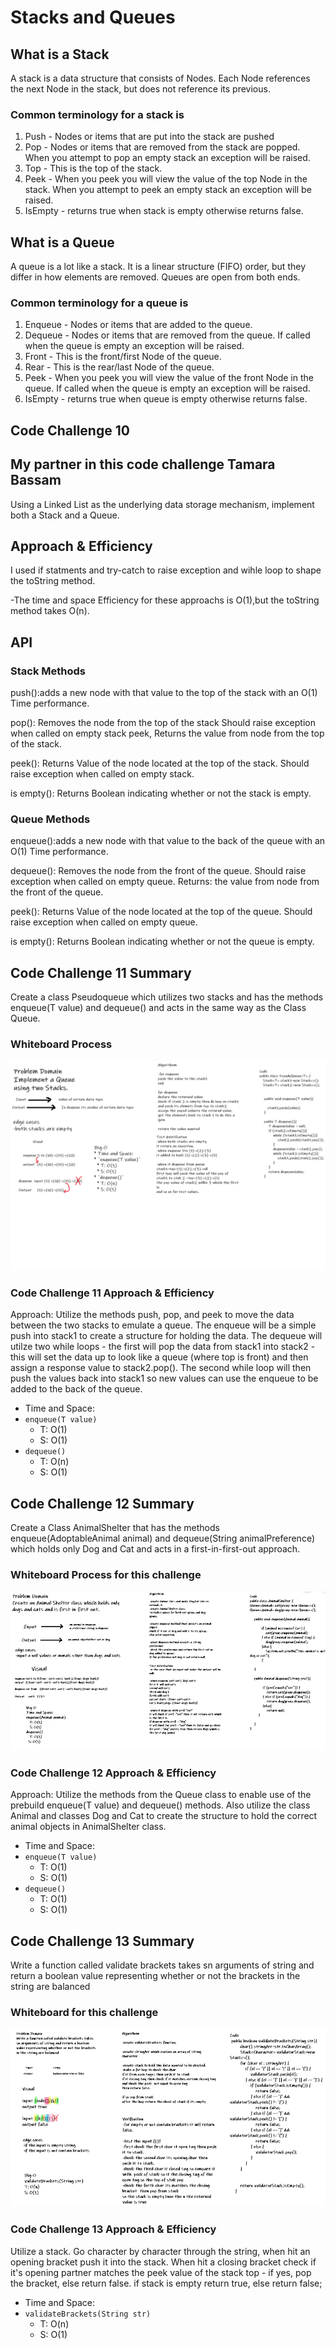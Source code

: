# Stacks and Queues
<!-- Short summary or background information -->

## What is a Stack

A stack is a data structure that consists of Nodes. Each Node references the next Node in the stack, but does not reference its previous.

### Common terminology for a stack is

1. Push - Nodes or items that are put into the stack are pushed
2. Pop - Nodes or items that are removed from the stack are popped. When you attempt to pop an empty stack an exception will be raised.
3. Top - This is the top of the stack.
4. Peek - When you peek you will view the value of the top Node in the stack. When you attempt to peek an empty stack an exception will be raised.
5. IsEmpty - returns true when stack is empty otherwise returns false.

## What is a Queue

A queue is a lot like a stack. It is a linear structure (FIFO) order, but they differ in how elements are removed. Queues are open from both ends.

### Common terminology for a queue is

1. Enqueue - Nodes or items that are added to the queue.
2. Dequeue - Nodes or items that are removed from the queue. If called when the queue is empty an exception will be raised.
3. Front - This is the front/first Node of the queue.
4. Rear - This is the rear/last Node of the queue.
5. Peek - When you peek you will view the value of the front Node in the queue. If called when the queue is empty an exception will be raised.
6. IsEmpty - returns true when queue is empty otherwise returns false.

## Code Challenge 10
<!-- Description of the challenge -->
## My partner in this code challenge **Tamara Bassam**

Using a Linked List as the underlying data storage mechanism, implement both a Stack and a Queue.

## Approach & Efficiency
<!-- What approach did you take? Why? What is the Big O space/time for this approach? -->
I used if statments and try-catch to raise exception and wihle loop to shape the toString method.

-The time and space Efficiency for these approachs is O(1),but the toString method
takes O(n).

## API
<!-- Description of each method publicly available to your Stack and Queue-->

### Stack Methods

push():adds a new node with that value to the top of the stack with an O(1) Time performance.

pop(): Removes the node from the top of the stack Should raise exception when called on empty stack peek, Returns the value from node from the top of the stack.

peek(): Returns Value of the node located at the top of the stack. Should raise exception when called on empty stack.

is empty(): Returns Boolean indicating whether or not the stack is empty.

### Queue Methods

enqueue():adds a new node with that value to the back of the queue with an O(1) Time performance.

dequeue(): Removes the node from the front of the queue. Should raise exception when called on empty queue. Returns: the value from node from the front of the queue.

peek(): Returns Value of the node located at the top of the queue. Should raise exception when called on empty queue.

is empty(): Returns Boolean indicating whether or not the queue is empty.

## Code Challenge 11 Summary

<!-- Description of the challenge -->
Create a class Pseudoqueue which utilizes two stacks and has the methods enqueue(T value) and dequeue() and acts in the same way as the Class Queue.

### Whiteboard Process
<!-- Embedded whiteboard image -->
![PseudoQueue](img/codeChallenge11.png)

### Code Challenge 11 Approach & Efficiency
<!-- What approach did you take? Why? What is the Big O space/time for this approach? -->
Approach:
Utilize the methods push, pop, and peek to move the data between the two stacks to emulate a queue. The enqueue will be a simple push into stack1 to create a structure for holding the data. The dequeue will utilze two while loops - the first will pop the data from stack1 into stack2 - this will set the data up to look like a queue (where top is front) and then assign a response value to stack2.pop(). The second while loop will then push the values back into stack1 so new values can use the enqueue to be added to the back of the queue.

* Time and Space:
* `enqueue(T value)`
  * T: O(1)
  * S: O(1)
* `dequeue()`
  * T: O(n)
  * S: O(1)

## Code Challenge 12 Summary

<!-- Description of the challenge -->
Create a Class AnimalShelter that has the methods enqueue(AdoptableAnimal animal) and dequeue(String animalPreference) which holds only Dog and Cat and acts in a first-in-first-out approach.

### Whiteboard Process for this challenge
<!-- Embedded whiteboard image -->
![PseudoQueue](img/codeChallenge12.png)

### Code Challenge 12 Approach & Efficiency
<!-- What approach did you take? Why? What is the Big O space/time for this approach? -->
Approach:
Utilize the methods from the Queue class to enable use of the prebuild enqueue(T value) and dequeue() methods. Also utilize the class Animal and classes Dog and Cat to create the structure to hold the correct animal objects in AnimalShelter class.

* Time and Space:
* `enqueue(T value)`
  * T: O(1)
  * S: O(1)
* `dequeue()`
  * T: O(1)
  * S: O(1)

## Code Challenge 13 Summary

<!-- Description of the challenge -->
Write a function called validate brackets takes sn arguments of string and return a boolean value representing whether or not the brackets in the string are balanced

### Whiteboard for this challenge
<!-- Embedded whiteboard image -->
![PseudoQueue](img/codeChallenge13.png)

### Code Challenge 13 Approach & Efficiency
<!-- What approach did you take? Why? What is the Big O space/time for this approach? -->
Utilize a stack. Go character by character through the string, when hit an opening bracket push it into the stack. When hit a closing bracket check if it's opening partner matches the peek value of the stack top - if yes, pop the bracket, else return false.
if stack is empty return true, else return false;

* Time and Space:
* `validateBrackets(String str)`
  * T: O(n)
  * S: O(1)
